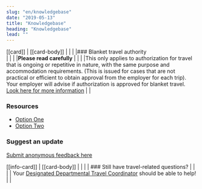 ```yaml
---
slug: "en/knowledgebase"
date: "2019-05-13"
title: "Knowledgebase"
heading: "Knowledgebase"
lead: ""
---
```


<article class="content-left col-xs-12 col-sm-12 col-md-8">

[[card]]
| [[card-body]]
| |
| |### Blanket travel authority  
| |
| |**Please read carefully**
| |
| |This only applies to authorization for travel that is ongoing or repetitive in nature, with the same purpose and accommodation requirements. (This is issued for cases that are not practical or efficient to obtain approval from the employer for each trip). Your employer will advise if authorization is approved for blanket travel. [Look here for more information](https://www.njc-cnm.gc.ca/directive/d10/v238/s651/en)
| |

</article>

<section class="content-right col-xs-6 col-md-4" id="sidebar">

### Resources
* [Option One](/)
* [Option Two](/)

### Suggest an update
[Submit anonymous feedback here](https://docs.google.com/forms/d/e/1FAIpQLSf9y3VY3ADLpQ4kQLGvOo4cIdEEi5Hs3en-0lWRc4wQeTRheg/viewform)

[[info-card]]
| [[card-body]]
| |
| | ### Still have travel-related questions?
| |
| | Your [Designated Departmental Travel Coordinator](https://www.tbs-sct.gc.ca/ap/list-liste/dtc-cmv-eng.asp) should be able to help!
| |

</section>